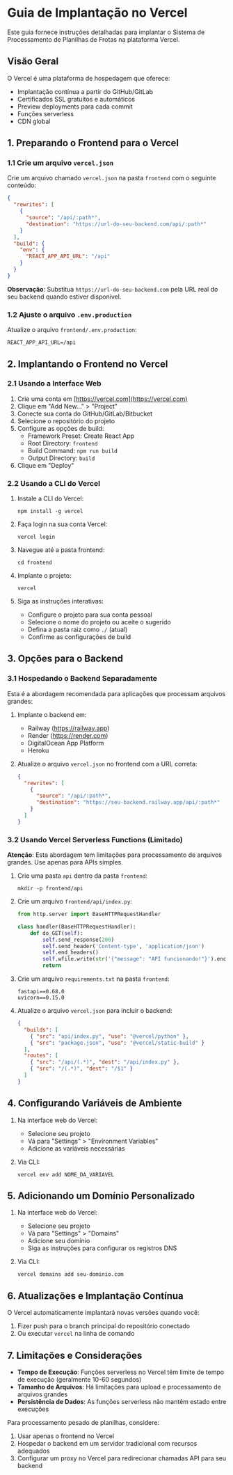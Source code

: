 # Guia de Implantação no Vercel

Este guia fornece instruções detalhadas para implantar o Sistema de Processamento de Planilhas de Frotas na plataforma Vercel.

## Visão Geral

O Vercel é uma plataforma de hospedagem que oferece:

- Implantação contínua a partir do GitHub/GitLab
- Certificados SSL gratuitos e automáticos
- Preview deployments para cada commit
- Funções serverless
- CDN global

## 1. Preparando o Frontend para o Vercel

### 1.1 Crie um arquivo `vercel.json`

Crie um arquivo chamado `vercel.json` na pasta `frontend` com o seguinte conteúdo:

```json
{
  "rewrites": [
    {
      "source": "/api/:path*",
      "destination": "https://url-do-seu-backend.com/api/:path*"
    }
  ],
  "build": {
    "env": {
      "REACT_APP_API_URL": "/api"
    }
  }
}
```

**Observação**: Substitua `https://url-do-seu-backend.com` pela URL real do seu backend quando estiver disponível.

### 1.2 Ajuste o arquivo `.env.production`

Atualize o arquivo `frontend/.env.production`:

```
REACT_APP_API_URL=/api
```

## 2. Implantando o Frontend no Vercel

### 2.1 Usando a Interface Web

1. Crie uma conta em [https://vercel.com](https://vercel.com)
2. Clique em "Add New..." > "Project"
3. Conecte sua conta do GitHub/GitLab/Bitbucket
4. Selecione o repositório do projeto
5. Configure as opções de build:
   - Framework Preset: Create React App
   - Root Directory: `frontend`
   - Build Command: `npm run build`
   - Output Directory: `build`
6. Clique em "Deploy"

### 2.2 Usando a CLI do Vercel

1. Instale a CLI do Vercel:

   ```
   npm install -g vercel
   ```

2. Faça login na sua conta Vercel:

   ```
   vercel login
   ```

3. Navegue até a pasta frontend:

   ```
   cd frontend
   ```

4. Implante o projeto:

   ```
   vercel
   ```

5. Siga as instruções interativas:
   - Configure o projeto para sua conta pessoal
   - Selecione o nome do projeto ou aceite o sugerido
   - Defina a pasta raiz como `./` (atual)
   - Confirme as configurações de build

## 3. Opções para o Backend

### 3.1 Hospedando o Backend Separadamente

Esta é a abordagem recomendada para aplicações que processam arquivos grandes:

1. Implante o backend em:

   - Railway (https://railway.app)
   - Render (https://render.com)
   - DigitalOcean App Platform
   - Heroku

2. Atualize o arquivo `vercel.json` no frontend com a URL correta:
   ```json
   {
     "rewrites": [
       {
         "source": "/api/:path*",
         "destination": "https://seu-backend.railway.app/api/:path*"
       }
     ]
   }
   ```

### 3.2 Usando Vercel Serverless Functions (Limitado)

**Atenção**: Esta abordagem tem limitações para processamento de arquivos grandes. Use apenas para APIs simples.

1. Crie uma pasta `api` dentro da pasta `frontend`:

   ```
   mkdir -p frontend/api
   ```

2. Crie um arquivo `frontend/api/index.py`:

   ```python
   from http.server import BaseHTTPRequestHandler

   class handler(BaseHTTPRequestHandler):
       def do_GET(self):
           self.send_response(200)
           self.send_header('Content-type', 'application/json')
           self.end_headers()
           self.wfile.write(str('{"message": "API funcionando!"}').encode())
           return
   ```

3. Crie um arquivo `requirements.txt` na pasta `frontend`:

   ```
   fastapi==0.68.0
   uvicorn==0.15.0
   ```

4. Atualize o arquivo `vercel.json` para incluir o backend:
   ```json
   {
     "builds": [
       { "src": "api/index.py", "use": "@vercel/python" },
       { "src": "package.json", "use": "@vercel/static-build" }
     ],
     "routes": [
       { "src": "/api/(.*)", "dest": "/api/index.py" },
       { "src": "/(.*)", "dest": "/$1" }
     ]
   }
   ```

## 4. Configurando Variáveis de Ambiente

1. Na interface web do Vercel:

   - Selecione seu projeto
   - Vá para "Settings" > "Environment Variables"
   - Adicione as variáveis necessárias

2. Via CLI:
   ```
   vercel env add NOME_DA_VARIAVEL
   ```

## 5. Adicionando um Domínio Personalizado

1. Na interface web do Vercel:

   - Selecione seu projeto
   - Vá para "Settings" > "Domains"
   - Adicione seu domínio
   - Siga as instruções para configurar os registros DNS

2. Via CLI:
   ```
   vercel domains add seu-dominio.com
   ```

## 6. Atualizações e Implantação Contínua

O Vercel automaticamente implantará novas versões quando você:

1. Fizer push para o branch principal do repositório conectado
2. Ou executar `vercel` na linha de comando

## 7. Limitações e Considerações

- **Tempo de Execução**: Funções serverless no Vercel têm limite de tempo de execução (geralmente 10-60 segundos)
- **Tamanho de Arquivos**: Há limitações para upload e processamento de arquivos grandes
- **Persistência de Dados**: As funções serverless não mantêm estado entre execuções

Para processamento pesado de planilhas, considere:

1. Usar apenas o frontend no Vercel
2. Hospedar o backend em um servidor tradicional com recursos adequados
3. Configurar um proxy no Vercel para redirecionar chamadas API para seu backend
